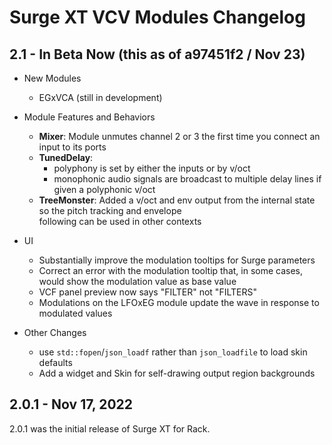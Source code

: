 # Surge XT VCV Modules Changelog

## 2.1 - In Beta Now (this as of a97451f2 / Nov 23)

- New Modules
    - EGxVCA (still in development)

- Module Features and Behaviors
    - **Mixer**: Module unmutes channel 2 or 3 the first time you connect an input to its ports
    - **TunedDelay**:
        - polyphony is set by either the inputs or by v/oct
        - monophonic audio signals are broadcast to multiple delay lines if given a polyphonic v/oct
    - **TreeMonster**: Added a v/oct and env output from the internal state so the pitch tracking and envelope  
      following can be used in other contexts

- UI
    - Substantially improve the modulation tooltips for Surge parameters
    - Correct an error with the modulation tooltip that, in some cases, would show the
      modulation value as base value
    - VCF panel preview now says "FILTER" not "FILTERS"
    - Modulations on the LFOxEG module update the wave in response to modulated values

- Other Changes
    - use `std::fopen`/`json_loadf` rather than `json_loadfile` to load skin defaults
    - Add a widget and Skin for self-drawing output region backgrounds

## 2.0.1 - Nov 17, 2022

2.0.1 was the initial release of Surge XT for Rack.
